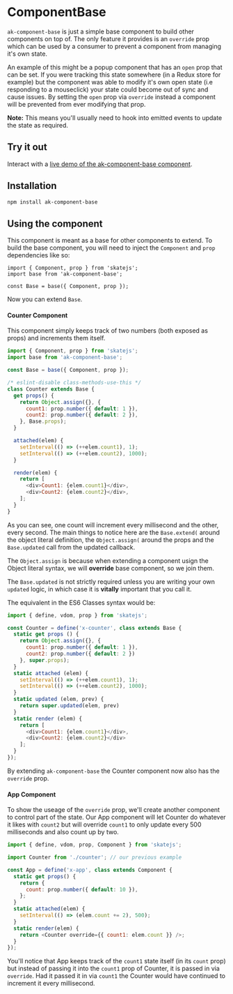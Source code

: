 # ComponentBase

`ak-component-base` is just a simple base component to build other components on top of. The only
feature it provides is an `override` prop which can be used by a consumer to prevent a component
from managing it's own state.

An example of this might be a popup component that has an `open` prop that can be set.
If you were tracking this state somewhere (in a Redux store for example) but the component was able to modify it's own open state (i.e responding to a mouseclick)
your state could become out of sync and cause issues. By setting the `open` prop via `override` instead a component will be prevented from ever modifying that prop.

**Note:** This means you'll usually need to hook into emitted events to update the state as required.

## Try it out

Interact with a [live demo of the ak-component-base component](https://aui-cdn.atlassian.com/atlaskit/stories/ak-component-base/@VERSION@/).

## Installation

```sh
npm install ak-component-base
```

## Using the component

This component is meant as a base for other components to extend. To build the base component, you will need to inject the `Component` and `prop` dependencies like so:

```
import { Component, prop } from 'skatejs';
import base from 'ak-component-base';

const Base = base({ Component, prop });
```

Now you can extend `Base`.

#### Counter Component

This component simply keeps track of two numbers (both exposed as props) and increments them itself.

```js
import { Component, prop } from 'skatejs';
import base from 'ak-component-base';

const Base = base({ Component, prop });

/* eslint-disable class-methods-use-this */
class Counter extends Base {
  get props() {
    return Object.assign({}, {
      count1: prop.number({ default: 1 }),
      count2: prop.number({ default: 2 }),
    }, Base.props);
  }

  attached(elem) {
    setInterval(() => (++elem.count1), 1);
    setInterval(() => (++elem.count2), 1000);
  }

  render(elem) {
    return [
      <div>Count1: {elem.count1}</div>,
      <div>Count2: {elem.count2}</div>,
    ];
  }
}
```

As you can see, one count will increment every millisecond and the other, every second. The main things to notice
here are the `Base.extend(` around the object literal definition,  the `Object.assign(` around the props and the `Base.updated` call from the updated callback.

The `Object.assign` is because when extending a component usign the Object literal syntax, we will **override** base component, so we join them.

The `Base.updated` is not strictly required unless you are writing your own `updated` logic, in which case it is **vitally** important that you call it.

The equivalent in the ES6 Classes syntax would be:

```js
import { define, vdom, prop } from 'skatejs';

const Counter = define('x-counter', class extends Base {
  static get props () {
    return Object.assign({}, {
      count1: prop.number({ default: 1 }),
      count2: prop.number({ default: 2 })
    }, super.props);
  }
  static attached (elem) {
    setInterval(() => (++elem.count1), 1);
    setInterval(() => (++elem.count2), 1000);
  }
  static updated (elem, prev) {
    return super.updated(elem, prev)
  }
  static render (elem) {
    return [
      <div>Count1: {elem.count1}</div>,
      <div>Count2: {elem.count2}</div>
    ];
  }
});
```

By extending `ak-component-base` the Counter component now also has the `override` prop.

#### App Component

To show the useage of the `override` prop, we'll create another component to control part of the state.
Our App component will let Counter do whatever it likes with `count2` but will override `count1` to only update every 500 milliseconds and also count up by two.

```js
import { define, vdom, prop, Component } from 'skatejs';

import Counter from './counter'; // our previous example

const App = define('x-app', class extends Component {
  static get props() {
    return {
      count: prop.number({ default: 10 }),
    };
  }
  static attached(elem) {
    setInterval(() => (elem.count += 2), 500);
  }
  static render(elem) {
    return <Counter override={{ count1: elem.count }} />;
  }
});
```

You'll notice that App keeps track of the `count1` state itself (in its `count` prop) but instead of passing it into the `count1` prop of Counter, it is passed in via `override`.
Had it passed it in via `count1` the Counter would have continued to increment it every millisecond.

